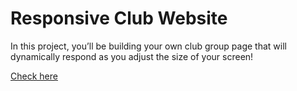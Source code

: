 # Responsive Club Website
In this project, you’ll be building your own club group page that will dynamically respond as you adjust the size of your screen!​

[Check here](https://yarovit-developer.github.io/codecademy-projects/html-css/21-responsive-club-website/index.html)
